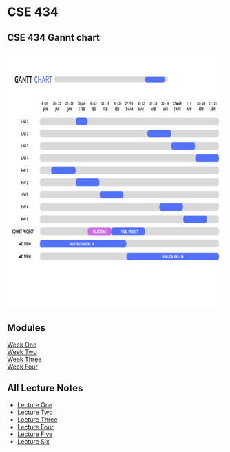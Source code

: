 # CSE 434

<h2>CSE 434 Gannt chart</h2>
<a href="https://www.canva.com/design/DAFXMSEI1Nc/-Tg_dWL-wu7jn-QMgizYog/edit">
 <img src="./chart.png" alt="Project Gannt Chart" title="Project Gannt Chart" style="width: 1000px; height: 600px;" />
 </a> 
 
## Modules 
[Week One](https://github.com/berrios96sean/CSE-434/tree/main/Week_One)<br/>
[Week Two](https://github.com/berrios96sean/CSE-434/tree/main/Week_Two)<br/>
[Week Three](https://github.com/berrios96sean/CSE-434/tree/main/Week_Three)<br/>
[Week Four](https://github.com/berrios96sean/CSE-434/tree/main/Week_Four)<br/>

## All Lecture Notes 
* [Lecture One](https://github.com/berrios96sean/CSE-434/blob/main/Week_One/1_1_Notes.txt)<br/>
* [Lecture Two](https://github.com/berrios96sean/CSE-434/blob/main/Week_One/1_2_Notes.txt)<br/>
* [Lecture Three](https://github.com/berrios96sean/CSE-434/blob/main/Week_Two/2_1_Notes.txt)<br/>
* [Lecture Four](https://github.com/berrios96sean/CSE-434/blob/main/Week_Two/2_2_Notes.txt)<br/>
* [Lecture Five](https://github.com/berrios96sean/CSE-434/blob/main/Week_Three/3_1_Notes.txt)<br/>
* [Lecture Six]()<br/>

